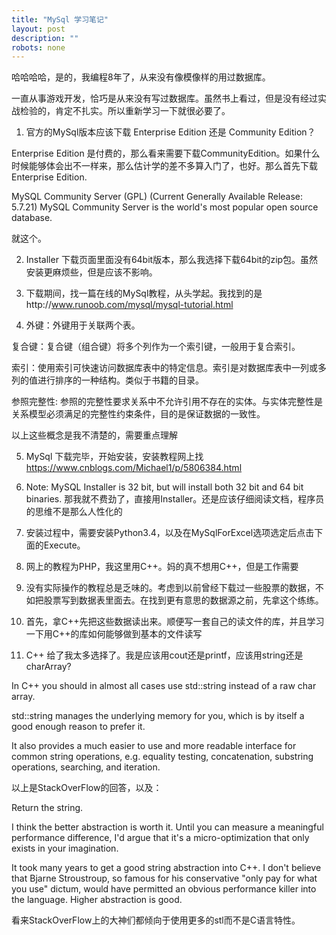 ```yaml
---
title: "MySql 学习笔记"
layout: post
description: ""
robots: none
---
```


哈哈哈哈，是的，我编程8年了，从来没有像模像样的用过数据库。

一直从事游戏开发，恰巧是从来没有写过数据库。虽然书上看过，但是没有经过实战检验的，肯定不扎实。所以重新学习一下就很必要了。 


1. 官方的MySql版本应该下载 Enterprise Edition 还是 Community Edition？

Enterprise Edition 是付费的，那么看来需要下载CommunityEdition。如果什么时候能够体会出不一样来，那么估计学的差不多算入门了，也好。那么首先下载Enterprise Edition.

MySQL Community Server (GPL)
(Current Generally Available Release: 5.7.21)
MySQL Community Server is the world's most popular open source database.

就这个。


2. Installer 下载页面里面没有64bit版本，那么我选择下载64bit的zip包。虽然安装更麻烦些，但是应该不影响。

3. 下载期间，找一篇在线的MySql教程，从头学起。我找到的是http://www.runoob.com/mysql/mysql-tutorial.html

4. 外键：外键用于关联两个表。

复合键：复合键（组合键）将多个列作为一个索引键，一般用于复合索引。

索引：使用索引可快速访问数据库表中的特定信息。索引是对数据库表中一列或多列的值进行排序的一种结构。类似于书籍的目录。

参照完整性: 参照的完整性要求关系中不允许引用不存在的实体。与实体完整性是关系模型必须满足的完整性约束条件，目的是保证数据的一致性。

以上这些概念是我不清楚的，需要重点理解

5. MySql 下载完毕，开始安装，安装教程网上找 https://www.cnblogs.com/Michael1/p/5806384.html

6. Note: MySQL Installer is 32 bit, but will install both 32 bit and 64 bit binaries. 那我就不费劲了，直接用Installer。还是应该仔细阅读文档，程序员的思维不是那么人性化的

7. 安装过程中，需要安装Python3.4，以及在MySqlForExcel选项选定后点击下面的Execute。

8. 网上的教程为PHP，我这里用C++。妈的真不想用C++，但是工作需要

9. 没有实际操作的教程总是乏味的。考虑到以前曾经下载过一些股票的数据，不如把股票写到数据表里面去。在找到更有意思的数据源之前，先拿这个练练。

10. 首先，拿C++先把这些数据读出来。顺便写一套自己的读文件的库，并且学习一下用C++的库如何能够做到基本的文件读写 

11. C++ 给了我太多选择了。我是应该用cout还是printf，应该用string还是 charArray?

In C++ you should in almost all cases use std::string instead of a raw char array.

std::string manages the underlying memory for you, which is by itself a good enough reason to prefer it.

It also provides a much easier to use and more readable interface for common string operations, e.g. equality testing, concatenation, substring operations, searching, and iteration.

以上是StackOverFlow的回答，以及：

Return the string.

I think the better abstraction is worth it. Until you can measure a meaningful performance difference, I'd argue that it's a micro-optimization that only exists in your imagination.

It took many years to get a good string abstraction into C++. I don't believe that Bjarne Stroustroup, so famous for his conservative "only pay for what you use" dictum, would have permitted an obvious performance killer into the language. Higher abstraction is good.

看来StackOverFlow上的大神们都倾向于使用更多的stl而不是C语言特性。